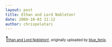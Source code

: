 ```yaml
---
layout: post
title: Ethan and Lord Nobleton!
date: 2009-10-03 21:12
author: chrispelatari
---
```


<div style="text-align:left;padding:3px;">
<a href="http://www.flickr.com/photos/blue_fenix/3978208629/" title="photo sharing"><img src="http://farm3.static.flickr.com/2440/3978208629_595e40298f.jpg" style="border:solid 2px #000000;" alt="" /></a>
<br />
<span style="font-size:.8em;margin-top:0;"><a href="http://www.flickr.com/photos/blue_fenix/3978208629/">Ethan and Lord Nobleton!</a>, originally uploaded by <a href="http://www.flickr.com/people/blue_fenix/">blue_fenix</a>.</span>
</div>
<p>

</p>
